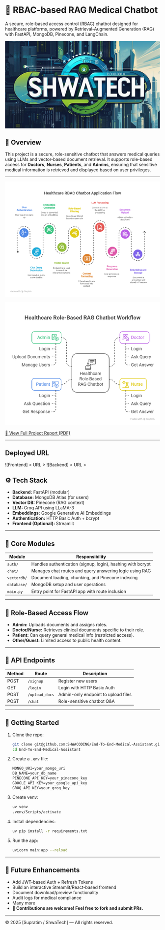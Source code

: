 # 🏥 RBAC-based RAG Medical Chatbot

A secure, role-based access control (RBAC) chatbot designed for healthcare platforms, powered by Retrieval-Augmented Generation (RAG) with FastAPI, MongoDB, Pinecone, and LangChain.

![Thumbnail](./assets/thumbnail.jpg)

## 🧠 Overview

This project is a secure, role-sensitive chatbot that answers medical queries using LLMs and vector-based document retrieval. It supports role-based access for **Doctors**, **Nurses**, **Patients**, and **Admins**, ensuring that sensitive medical information is retrieved and displayed based on user privileges.

---

![Application Flow](./assets/applicationFlow.png)

![Core Modules](./assets/coreModules.png)

[📄 View Full Project Report (PDF)](./assets/projectReport.pdf)

---

## Deployed URL

![Frontend] < URL >
![Backend] < URL >

## ⚙️ Tech Stack

- **Backend:** FastAPI (modular)
- **Database:** MongoDB Atlas (for users)
- **Vector DB:** Pinecone (RAG context)
- **LLM:** Groq API using LLaMA-3
- **Embeddings:** Google Generative AI Embeddings
- **Authentication:** HTTP Basic Auth + bcrypt
- **Frontend (Optional):** Streamlit

---

## 🧩 Core Modules

| Module      | Responsibility                                              |
| ----------- | ----------------------------------------------------------- |
| `auth/`     | Handles authentication (signup, login), hashing with bcrypt |
| `chat/`     | Manages chat routes and query answering logic using RAG     |
| `vectordb/` | Document loading, chunking, and Pinecone indexing           |
| `database/` | MongoDB setup and user operations                           |
| `main.py`   | Entry point for FastAPI app with route inclusion            |

---

## 🔐 Role-Based Access Flow

- **Admin:** Uploads documents and assigns roles.
- **Doctor/Nurse:** Retrieves clinical documents specific to their role.
- **Patient:** Can query general medical info (restricted access).
- **Other/Guest:** Limited access to public health content.

---

## 📡 API Endpoints

| Method | Route          | Description                         |
| ------ | -------------- | ----------------------------------- |
| POST   | `/signup`      | Register new users                  |
| GET    | `/login`       | Login with HTTP Basic Auth          |
| POST   | `/upload_docs` | Admin-only endpoint to upload files |
| POST   | `/chat`        | Role-sensitive chatbot Q\&A         |

---

## 🚀 Getting Started

1. Clone the repo:

   ```bash
   git clone git@github.com:SHWACODING/End-To-End-Medical-Assistant.git
   cd End-To-End-Medical-Assistant
   ```

2. Create a `.env` file:

   ```env
   MONGO_URI=your_mongo_uri
   DB_NAME=your_db_name
   PINECONE_API_KEY=your_pinecone_key
   GOOGLE_API_KEY=your_google_api_key
   GROQ_API_KEY=your_groq_key
   ```

3. Create venv:

   ```bash
   uv venv
   .venv/Scripts/activate
   ```

4. Install dependencies:

   ```bash
   uv pip install -r requirements.txt
   ```

5. Run the app:

   ```bash
   uvicorn main:app --reload
   ```

---

## 🌱 Future Enhancements

- Add JWT-based Auth + Refresh Tokens
- Build an interactive Streamlit/React-based frontend
- Document download/preview functionality
- Audit logs for medical compliance
- Many more
- **🧍️‍ Contributions are welcome! Feel free to fork and submit PRs.**

---

© 2025 \[Supratim / ShwaTech] — All rights reserved.
